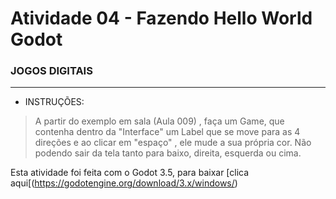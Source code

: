 # Atividade 04 - Fazendo Hello World Godot

### JOGOS DIGITAIS
<HR>

- INSTRUÇÕES:

>A partir do exemplo em sala (Aula 009) , faça um Game, que contenha dentro da "Interface" um Label que se move para as 4 direções e ao clicar em "espaço" , ele mude a sua própria cor. Não podendo sair da tela tanto para baixo, direita, esquerda ou cima.

Esta atividade foi feita com o Godot 3.5, para baixar [clica aqui[(https://godotengine.org/download/3.x/windows/)

